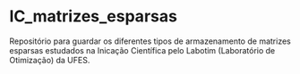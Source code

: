 # IC_matrizes_esparsas
Repositório para guardar os diferentes tipos de armazenamento de matrizes esparsas estudados na Inicação Científica pelo Labotim (Laboratório de Otimização) da UFES.
